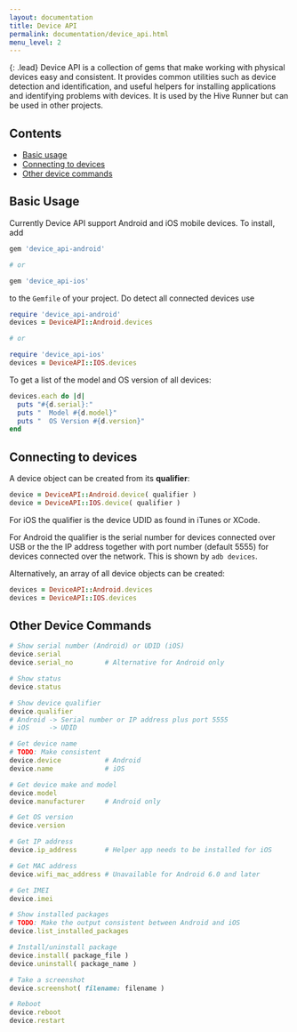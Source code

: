 ```yaml
---
layout: documentation
title: Device API
permalink: documentation/device_api.html
menu_level: 2
---
```


{: .lead}
Device API is a collection of gems that make working with physical devices easy and consistent. It provides common utilities such as device detection and identification, and useful helpers for installing applications and identifying problems with devices. It is used by the Hive Runner but can be used in other projects.

## Contents
* [Basic usage](#basic-usage)
* [Connecting to devices](#connecting-to-devices)
* [Other device commands](#other-device-commands)

## Basic Usage

Currently Device API support Android and iOS mobile devices. To install, add

```ruby
gem 'device_api-android'

# or

gem 'device_api-ios'
```

to the `Gemfile` of your project. Do detect all connected devices use

```ruby
require 'device_api-android'
devices = DeviceAPI::Android.devices

# or

require 'device_api-ios'
devices = DeviceAPI::IOS.devices
```

To get a list of the model and OS version of all devices:

```ruby
devices.each do |d|
  puts "#{d.serial}:"
  puts "  Model #{d.model}"
  puts "  OS Version #{d.version}"
end
```

## Connecting to devices

A device object can be created from its **qualifier**:

```ruby
device = DeviceAPI::Android.device( qualifier )
device = DeviceAPI::IOS.device( qualifier )
```

For iOS the qualifier is the device UDID as found in iTunes or XCode.

For Android the qualifier is the serial number for devices connected over USB
or the the IP address together with port number (default 5555) for devices
connected over the network. This is shown by `adb devices`.

Alternatively, an array of all device objects can be created:

```ruby
devices = DeviceAPI::Android.devices
devices = DeviceAPI::IOS.devices
```

## Other Device Commands

```ruby
# Show serial number (Android) or UDID (iOS)
device.serial
device.serial_no        # Alternative for Android only

# Show status
device.status

# Show device qualifier
device.qualifier
# Android -> Serial number or IP address plus port 5555
# iOS     -> UDID

# Get device name
# TODO: Make consistent
device.device           # Android
device.name             # iOS

# Get device make and model
device.model
device.manufacturer     # Android only

# Get OS version
device.version

# Get IP address
device.ip_address       # Helper app needs to be installed for iOS

# Get MAC address
device.wifi_mac_address # Unavailable for Android 6.0 and later

# Get IMEI
device.imei

# Show installed packages
# TODO: Make the output consistent between Android and iOS
device.list_installed_packages

# Install/uninstall package
device.install( package_file )
device.uninstall( package_name )

# Take a screenshot
device.screenshot( filename: filename )

# Reboot
device.reboot
device.restart
```
